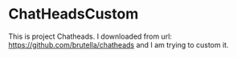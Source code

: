 ChatHeadsCustom
===============

This is project Chatheads. I downloaded from url: https://github.com/brutella/chatheads and I am trying to custom it.
